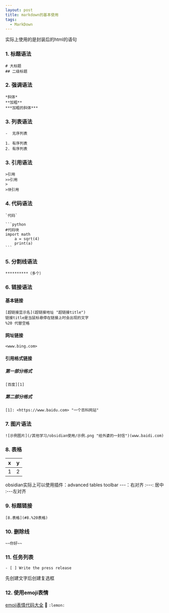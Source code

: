```yaml
---
layout: post
title: markdown的基本使用
tags:
  - MarkDown
---
```



实际上使用的是封装后的html的语句

### 1. 标题语法

	# 大标题
	## 二级标题

### 2. 强调语法

	*斜体*
	**加粗**
	***加粗的斜体***

### 3. 列表语法

	-  无序列表

	1. 有序列表
	2. 有序列表

### 3. 引用语法

	>引用
	>>引用
	>
	>块引用

### 4. 代码语法

	`代码`

	```python
	#代码块
	import math
		a = sqrt(4)
		print(a)
	```

### 5. 分割线语法

	**********（多个）

### 6. 链接语法

#### 基本链接

	[超链接显示名](超链接地址 "超链接title")
	链接title是当鼠标悬停在链接上时会出现的文字
	%20 代替空格

#### 网址链接

	<www.bing.com>


#### 引用格式链接

##### 第一部分格式

	[百度][1]

##### 第二部分格式

	[1]: <https://www.baidu.com> "一个百科网站"

### 7. 图片语法

	![示例图片](/其他学习/obsidian使用/示例.png "给外婆的一封信")(www.baidi.com)


### 8. 表格

 | x   | y   |
 | --- | --- |
 | 1   | 2   |
obsidian实际上可以使用插件：advanced tables toolbar
---：右对齐
:---: 居中
:---左对齐

### 9. 标题链接

	[8.表格](#8.%20表格)

### 10. 删除线

	~~你好~~

### 11. 任务列表

	- [ ] Write the press release

先创建文字后创建复选框

### 12. 使用emoji表情

[emoji表情代码大全](https://gist.github.com/rxaviers/7360908 "emoji表情列表")
:lemon: `:lemon:`